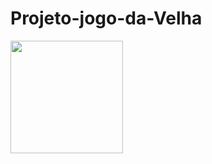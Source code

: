 # Projeto-jogo-da-Velha

<div>
<a href="https://github.com/YtaloSantoss">
<img height="180em" src="https://github-readme-stats.vercel.app/api/pin/?username=anuraghazra&repo=github-readme-stats&cache_seconds=86400&theme=darcula"/>
</div>

